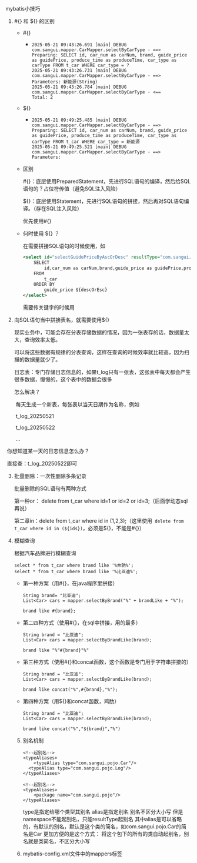 mybatis小技巧

1. #{} 和 ${} 的区别

   + #{}

     + ```
       2025-05-21 09:43:26.691 [main] DEBUG com.sangui.mapper.CarMapper.selectByCarType - ==>  Preparing: SELECT id, car_num as carNum, brand, guide_price as guidePrice, produce_time as produceTime, car_type as carType FROM t_car WHERE car_type = ?
       2025-05-21 09:43:26.731 [main] DEBUG com.sangui.mapper.CarMapper.selectByCarType - ==> Parameters: 新能源(String)
       2025-05-21 09:43:26.784 [main] DEBUG com.sangui.mapper.CarMapper.selectByCarType - <==      Total: 2
       ```

   + ${}

     + ```
       2025-05-21 09:49:25.485 [main] DEBUG com.sangui.mapper.CarMapper.selectByCarType - ==>  Preparing: SELECT id, car_num as carNum, brand, guide_price as guidePrice, produce_time as produceTime, car_type as carType FROM t_car WHERE car_type = 新能源
       2025-05-21 09:49:25.521 [main] DEBUG com.sangui.mapper.CarMapper.selectByCarType - ==> Parameters: 
       ```

   + 区别

     #{}：底层使用PreparedStatement，先进行SQL语句的编译，然后给SQL语句的？占位符传值（避免SQL注入风险）

     ${}：底层使用Statement，先进行SQL语句的拼接，然后再对SQL语句编译。（存在SQL注入风险）

     优先使用#{}

   + 何时使用 ${} ？

     在需要拼接SQL语句的时候使用，如

     ```xml
     <select id="selectGuidePriceByAscOrDesc" resultType="com.sangui.pojo.Car">
         SELECT
             id,car_num as carNum,brand,guide_price as guidePrice,produce_time as produceTime,car_type as carType
         FROM
             t_car
         ORDER BY
             guide_price ${descOrEsc}
     </select>
     ```

     需要传关键字的时候用

2. 向SQL语句当中拼接表名，就需要使用${} 

   现实业务中，可能会存在分表存储数据的情况，因为一张表存的话，数据量太大，查询效率太低。

   可以将这些数据有规律的分表查询，这样在查询的时候效率就比较高，因为扫描的数据量就少了。

   日志表：专门存储日志信息的，如果t_log只有一张表，这张表中每天都会产生很多数据，慢慢的，这个表中的数据会很多

   怎么解决？

   ​	每天生成一个新表，每张表以当天日期作为名称，例如

   ​		t_log_20250521

   ​		t_log_20250522

   ​		...

​	你想知道某一天的日志信息怎么办？

​		直接查：t_log_20250522即可

3. 批量删除：一次性删除多条记录

   批量删除的SQL语句有两种方式

   第一种or： delete from t_car where id=1 or id=2 or id=3;（后面学动态sql再说）

   第二章in：delete from t_car where id in (1,2,3);（这里使用` delete from t_car where id in (${ids})`，必须是${}，不能是#{}）

4. 模糊查询

   根据汽车品牌进行模糊查询

   ```
   select * from t_car where brand like '%奔驰%';
   select * from t_car where brand like '%比亚迪%';
   ```

   + 第一种方案（用#{}，在java程序里拼接）

     ```
     String brand= "比亚迪";
     List<Car> cars = mapper.selectByBrand("%" + brandLike + "%");
     ```

     ```
     brand like #{brand};
     ```

   + 第二四种方式（使用#{}，在sql中拼接，用的最多）

     ```
     String brand = "比亚迪";
     List<Car> cars = mapper.selectByBrandLike(brand);
     ```

     ```
     brand like "%"#{brand}"%"
     ```

   + 第三种方式（使用#{}和concat函数，这个函数是专门用于字符串拼接的）

     ```
     String brand = "比亚迪";
     List<Car> cars = mapper.selectByBrandLike(brand);
     ```

     ```
     brand like concat("%",#{brand},"%");
     ```

   + 第四种方案（用${}和concat函数，鸡肋）

     ```
     String brand = "比亚迪";
     List<Car> cars = mapper.selectByBrandLike(brand);
     ```

     ```
     brand like concat("%","${brand}","%")
     ```

   5. 别名机制

      ```
      <!--起别名-->
      <typeAliases>
          <typeAlias type="com.sangui.pojo.Car"/>
      	<typeAlias type="com.sangui.pojo.Log"/>
      </typeAliases>
      ```

      ```
      <!--起别名-->
      <typeAliases>
          <package name="com.sangui.pojo"/>
      </typeAliases>
      ```

      type是指定给哪个类型其别名
      alias是指定别名
      别名不区分大小写
      但是namespace不能起别名，只能resultType起别名
      <typeAlias type="com.sangui.pojo.Car" alias="Car"/>
      <typeAlias type="com.sangui.pojo.Car"/>
      其中alias是可以省略的，有默认的别名，默认是这个类的简名，如com.sangui.pojo.Car的简名是Car
      更加方便的是这个方式：
      <package name="com.sangui.pojo"/>
      将这个包下的所有的类自动起别名，别名就是类简名，不区分大小写

   6. mybatis-config.xml文件中的mappers标签

      

   

   